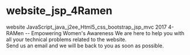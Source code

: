 # website_jsp_4Ramen
website
JavaScript_java_j2ee_Html5_css_bootstrap_jsp_mvc
2017 4-RAMen -- Empowering Women's Awareness
We are here to help you with all your technical problems related to the website. <br>Send us an email and we will be back to you as soon as possible.
